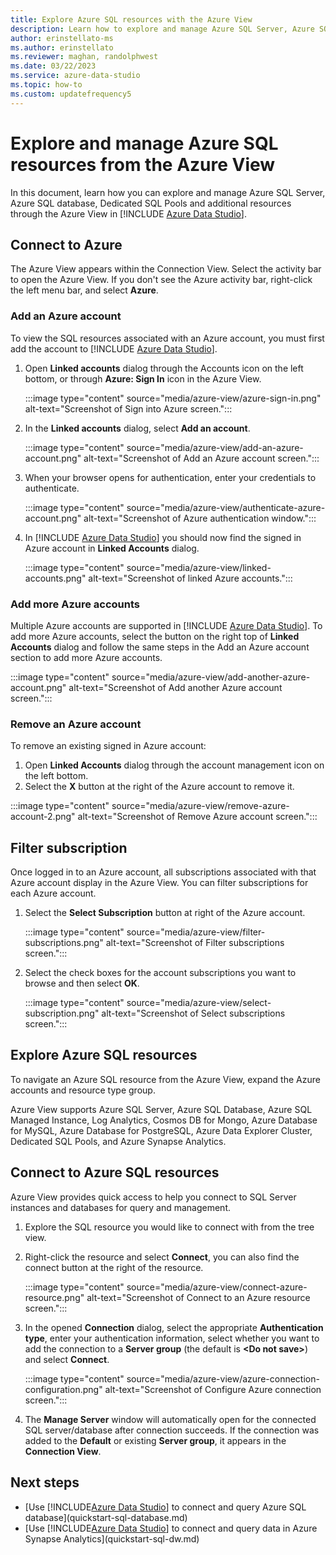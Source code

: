 ```yaml
---
title: Explore Azure SQL resources with the Azure View
description: Learn how to explore and manage Azure SQL Server, Azure SQL Database, and Azure SQL Managed Instance through the Azure View.
author: erinstellato-ms
ms.author: erinstellato
ms.reviewer: maghan, randolphwest
ms.date: 03/22/2023
ms.service: azure-data-studio
ms.topic: how-to
ms.custom: updatefrequency5
---
```

# Explore and manage Azure SQL resources from the Azure View

In this document, learn how you can explore and manage Azure SQL Server, Azure SQL database, Dedicated SQL Pools and additional resources through the Azure View in [!INCLUDE [Azure Data Studio](../includes/name-sos-short.md)].

## Connect to Azure

The Azure View appears within the Connection View. Select the activity bar to open the Azure View. If you don't see the Azure activity bar, right-click the left menu bar, and select **Azure**.

### Add an Azure account

To view the SQL resources associated with an Azure account, you must first add the account to [!INCLUDE [Azure Data Studio](../includes/name-sos-short.md)].

1. Open **Linked accounts** dialog through the Accounts icon on the left bottom, or through **Azure: Sign In** icon in the Azure View.

   :::image type="content" source="media/azure-view/azure-sign-in.png" alt-text="Screenshot of Sign into Azure screen.":::

1. In the **Linked accounts** dialog, select **Add an account**.

   :::image type="content" source="media/azure-view/add-an-azure-account.png" alt-text="Screenshot of Add an Azure account screen.":::

1. When your browser opens for authentication, enter your credentials to authenticate.

   :::image type="content" source="media/azure-view/authenticate-azure-account.png" alt-text="Screenshot of Azure authentication window.":::

1. In [!INCLUDE [Azure Data Studio](../includes/name-sos-short.md)] you should now find the signed in Azure account in **Linked Accounts** dialog.

   :::image type="content" source="media/azure-view/linked-accounts.png" alt-text="Screenshot of linked Azure accounts.":::

### Add more Azure accounts

Multiple Azure accounts are supported in [!INCLUDE [Azure Data Studio](../includes/name-sos-short.md)]. To add more Azure accounts, select the button on the right top of **Linked Accounts** dialog and follow the same steps in the Add an Azure account section to add more Azure accounts.

:::image type="content" source="media/azure-view/add-another-azure-account.png" alt-text="Screenshot of Add another Azure account screen.":::

### Remove an Azure account

To remove an existing signed in Azure account:

1. Open **Linked Accounts** dialog through the account management icon on the left bottom.
1. Select the **X** button at the right of the Azure account to remove it.

:::image type="content" source="media/azure-view/remove-azure-account-2.png" alt-text="Screenshot of Remove Azure account screen.":::

## Filter subscription

Once logged in to an Azure account, all subscriptions associated with that Azure account display in the Azure View. You can filter subscriptions for each Azure account.

1. Select the **Select Subscription** button at right of the Azure account.

   :::image type="content" source="media/azure-view/filter-subscriptions.png" alt-text="Screenshot of Filter subscriptions screen.":::

1. Select the check boxes for the account subscriptions you want to browse and then select **OK**.

   :::image type="content" source="media/azure-view/select-subscription.png" alt-text="Screenshot of Select subscriptions screen.":::

## Explore Azure SQL resources

To navigate an Azure SQL resource from the Azure View, expand the Azure accounts and resource type group.

Azure View supports Azure SQL Server, Azure SQL Database, Azure SQL Managed Instance, Log Analytics, Cosmos DB for Mongo, Azure Database for MySQL, Azure Database for PostgreSQL, Azure Data Explorer Cluster, Dedicated SQL Pools, and Azure Synapse Analytics.

## Connect to Azure SQL resources

Azure View provides quick access to help you connect to SQL Server instances and databases for query and management.

1. Explore the SQL resource you would like to connect with from the tree view.
1. Right-click the resource and select **Connect**, you can also find the connect button at the right of the resource.

   :::image type="content" source="media/azure-view/connect-azure-resource.png" alt-text="Screenshot of Connect to an Azure resource screen.":::

1. In the opened **Connection** dialog, select the appropriate **Authentication type**, enter your authentication information, select whether you want to add the connection to a **Server group** (the default is **\<Do not save\>**) and select **Connect**.

   :::image type="content" source="media/azure-view/azure-connection-configuration.png" alt-text="Screenshot of Configure Azure connection screen.":::

1. The **Manage Server** window will automatically open for the connected SQL server/database after connection succeeds.  If the connection was added to the **Default** or existing **Server group**, it appears in the **Connection View**.

## Next steps

- [Use [!INCLUDE[Azure Data Studio](../includes/name-sos-short.md)] to connect and query Azure SQL database](quickstart-sql-database.md)
- [Use [!INCLUDE[Azure Data Studio](../includes/name-sos-short.md)] to connect and query data in Azure Synapse Analytics](quickstart-sql-dw.md)
